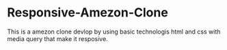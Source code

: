 # Responsive-Amezon-Clone
This is a amezon clone devlop by using basic technologis html and css with media query that make it resposive.
